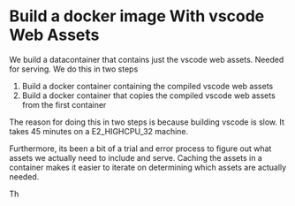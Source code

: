 # Build a docker image With vscode Web Assets

We build a datacontainer that contains just the vscode web assets. Needed for serving.
We do this in two steps

1. Build a docker container containing the compiled vscode web assets
2. Build a docker container that copies the compiled vscode web assets from the first container

The reason for doing this in two steps is because building vscode is slow. It takes 45 minutes on a 
E2_HIGHCPU_32 machine.

Furthermore, its been a bit of a trial and error process to figure out what assets we actually need to include and
serve. Caching the assets in a container makes it easier to iterate on determining which assets are actually needed.

Th